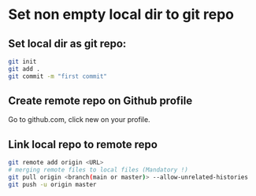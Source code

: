 

# Set non empty local dir to git repo

## Set local dir as git repo:
```sh
git init
git add .
git commit -m "first commit"
```

## Create remote repo on Github profile

Go to github.com, click new on your profile.

## Link local repo to remote repo

```sh
git remote add origin <URL>
# merging remote files to local files (Mandatory !)
git pull origin <branch(main or master)> --allow-unrelated-histories
git push -u origin master
```
